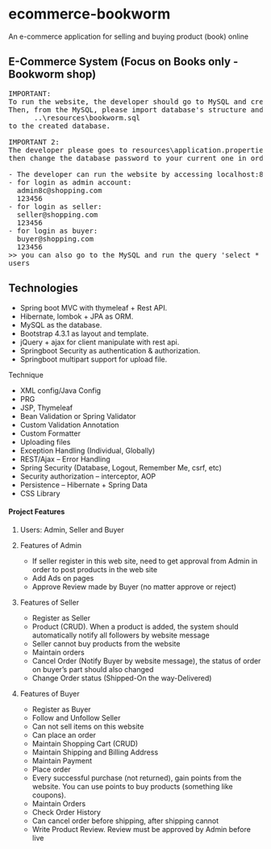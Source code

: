 # ecommerce-bookworm
An e-commerce application for selling and buying product (book) online

## E-Commerce System (Focus on Books only - Bookworm shop)
<pre>
IMPORTANT: 
To run the website, the developer should go to MySQL and create a schema (database),
Then, from the MySQL, please import database's structure and data from the following folder
      ..\resources\bookworm.sql
to the created database.

IMPORTANT 2: 
The developer please goes to resources\application.properties
then change the database password to your current one in order to use it.

- The developer can run the website by accessing localhost:8080
- for login as admin account:
  admin8c@shopping.com
  123456
- for login as seller:
  seller@shopping.com
  123456
- for login as buyer:
  buyer@shopping.com
  123456
>> you can also go to the MySQL and run the query 'select * from `user`' to see the full list of
users
</pre>

## Technologies

<ul>
    <li>Spring boot MVC with thymeleaf + Rest API.</li>
    <li>Hibernate, lombok + JPA as ORM.</li>
    <li>MySQL as the database.</li>
    <li>Bootstrap 4.3.1 as layout and template.</li>
    <li>jQuery + ajax for client manipulate with rest api.</li>
    <li>Springboot Security as authentication & authorization.</li>
    <li>Springboot multipart support for upload file.</li>
</ul>

Technique
<ul>
    <li>XML config/Java Config</li>
    <li>PRG</li>
    <li>JSP, Thymeleaf</li>
    <li>Bean Validation or Spring Validator</li>
    <li>Custom Validation Annotation</li>
    <li>Custom Formatter</li>
    <li>Uploading files</li>
    <li>Exception Handling (Individual, Globally)</li>
    <li>REST/Ajax – Error Handling</li>
    <li>Spring Security (Database, Logout, Remember Me, csrf, etc)</li>
    <li>Security authorization – interceptor, AOP</li>
    <li>Persistence – Hibernate + Spring Data</li>
    <li>CSS Library</li> 
</ul>

#### Project Features

1.	Users: Admin, Seller and Buyer
2.	Features of Admin<br/>
        <ul>
            <li>If seller register in this web site, need to get approval from Admin in order to post products in the web site</li>
            <li>Add Ads on pages</li>
            <li>Approve Review made by Buyer (no matter approve or reject)</li>
        </ul> 

3.	Features of Seller
        <ul> 
            <li>Register as Seller</li> 
            <li>Product (CRUD). When a product is added, the system should automatically notify all followers by website message</li> 
            <li>Seller cannot buy products from the website</li> 
            <li>Maintain orders  </li>
            <li>Cancel Order (Notify Buyer by website message), the status of order on buyer’s part should also changed</li> 
            <li>Change Order status (Shipped-On the way-Delivered)</li>
        </ul> 

4.	Features of Buyer
        <ul> 
            <li>Register as Buyer</li> 
            <li>Follow and Unfollow Seller</li> 
            <li>Can not sell items on this website</li> 
            <li>Can place an order </li>
            <li>Maintain Shopping Cart (CRUD)</li> 
            <li>Maintain Shipping and Billing Address</li> 
            <li>Maintain Payment </li>
            <li>Place order </li>
            <li>Every successful purchase (not returned), gain points from the website. You can use points to buy products (something like coupons).</li> 
            <li>Maintain Orders </li>
            <li>Check Order History </li>
            <li>Can cancel order before shipping, after shipping cannot</li>
            <li>Write Product Review. Review must be approved by Admin before live</li> 
        </ul>

